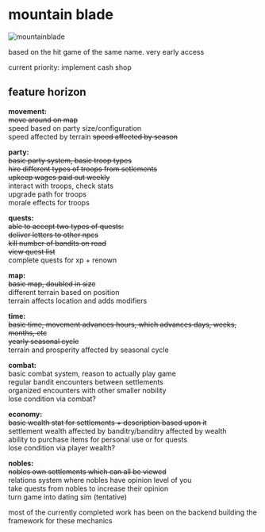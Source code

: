 # mountain blade

![mountainblade](https://i.ibb.co/rtrbRBS/mountainblade-0-1-5.png)

based on the hit game of the same name. very early access

current priority:
implement cash shop

## feature horizon

**movement:**  
~~move around on map~~  
speed based on party size/configuration  
speed affected by terrain
~~speed affected by season~~    

**party:**   
~~basic party system, basic troop types~~   
~~hire different types of troops from setlements~~  
~~upkeep wages paid out weekly~~  
interact with troops, check stats  
upgrade path for troops  
morale effects for troops  

**quests:**   
~~able to accept two types of quests:~~   
~~deliver letters to other npcs~~   
~~kill number of bandits on road~~   
~~view quest list~~   
complete quests for xp + renown   

**map:**   
~~basic map, doubled in size~~  
different terrain based on position  
terrain affects location and adds modifiers  

**time:**  
~~basic time, movement advances hours, which advances days, weeks, months, etc~~  
~~yearly seasonal cycle~~  
terrain and prosperity affected by seasonal cycle  

**combat:**  
basic combat system, reason to actually play game  
regular bandit encounters between settlements  
organized encounters with other smaller nobility  
lose condition via combat?  

**economy:**  
~~basic wealth stat for settlements + description based upon it~~  
settlement wealth affected by banditry/banditry affected by wealth  
ability to purchase items for personal use or for quests  
lose condition via player wealth?  

**nobles:**  
~~nobles own settlements which can all be viewed~~  
relations system where nobles have opinion level of you  
take quests from nobles to increase their opinion  
turn game into dating sim (tentative)

most of the currently completed work has been on the backend building the framework for these mechanics   
